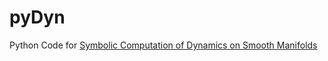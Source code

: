 # pyDyn
Python Code for [Symbolic Computation of Dynamics on Smooth Manifolds](https://link.springer.com/chapter/10.1007/978-3-030-43089-4_22)
